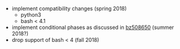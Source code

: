 * implement compatibility changes (spring 2018)
  * python3
  * bash < 4.1
* implement conditional phases as discussed in [bz508650](https://bugzilla.redhat.com/show_bug.cgi?id=508650) (summer 2018?)
* drop support of bash < 4 (fall 2018)